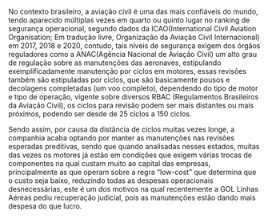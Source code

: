 No contexto brasileiro, a aviação civil é uma das mais confiáveis do mundo, tendo aparecido múltiplas vezes em quarto ou quinto lugar no ranking de segurança operacional, segundo dados da ICAO(International Civil Aviation Organisation; Em tradução livre, Organização da Aviação Civil Internacional) em 2017, 2018 e 2020, contudo, tais níveis de segurança exigem dos órgãos reguladores como a ANAC(Agência Nacional de Aviação Civil) um alto grau de regulação sobre as manutenções das aeronaves, estipulando exemplificadamente manutenção por ciclos em motores, essas revisões também são estipuladas por ciclos, que são basicamente pousos e decolagens completadas (um voo completo), dependendo do tipo de motor e tipo de operação, vigente sobre diversos RBAC (Regulamentos Brasileiros da Aviação Civil), os ciclos para revisão podem ser mais distantes ou mais próximos, podendo ser desde de 25 ciclos a 150 ciclos.  

Sendo assim, por causa da distância de ciclos muitas vezes longe, a companhia acaba optando por manter as manutenções nas revisões esperadas preditivas, sendo que quando analisadas nesses estados, muitas das vezes os motores já estão em condições que exigem várias trocas de componentes na qual custam muito ao capital das empresas, principalmente as que operam sobre a regra “low-cost” que determina que o custo seja baixo, reduzindo todas as despesas operacionais desnecessárias, este é um dos motivos na qual recentemente a GOL Linhas Aéreas pediu recuperação judicial, pois as manutenções estão dando mais despesa do que lucro.  
